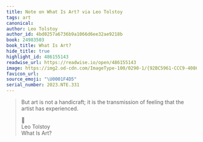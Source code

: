 ```yaml
---
title: Note on What Is Art? via Leo Tolstoy
tags: art
canonical:
author: Leo Tolstoy
author_id: 4bd0257a6736b9a1066d6ee32ae9218b
book: 24983503
book_title: What Is Art?
hide_title: true
highlight_id: 486155143
readwise_url: https://readwise.io/open/486155143
image: https://img2.od-cdn.com/ImageType-100/0290-1/{92BC5961-CCC9-4086-8682-04D093597975}Img100.jpg
favicon_url:
source_emoji: "\U0001F4D5"
serial_number: 2023.NTE.331
---
```

> But art is not a handicraft; it is the transmission of feeling that the artist has experienced.
> <div class="quoteback-footer"><div class="quoteback-avatar"><span class="mini-emoji"> 📕</span></div><div class="quoteback-metadata"><div class="metadata-inner"><span style="display:none">FROM:</span><div aria-label="Leo Tolstoy" class="quoteback-author"> Leo Tolstoy</div><div aria-label="What Is Art?" class="quoteback-title"> What Is Art?</div></div></div></div>